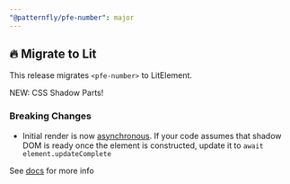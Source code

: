 ```yaml
---
"@patternfly/pfe-number": major
---
```


## 🔥 Migrate to Lit

This release migrates `<pfe-number>` to LitElement.

NEW: CSS Shadow Parts!

### Breaking Changes
- Initial render is now [asynchronous](https://lit.dev/docs/components/lifecycle/#reactive-update-cycle).
  If your code assumes that shadow DOM is ready once the element is constructed, update it to `await element.updateComplete`


See [docs](https://patternflyelements.org/components/number/) for more info
